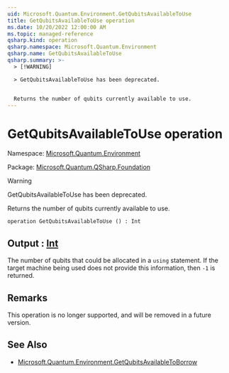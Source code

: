 ```yaml
---
uid: Microsoft.Quantum.Environment.GetQubitsAvailableToUse
title: GetQubitsAvailableToUse operation
ms.date: 10/20/2022 12:00:00 AM
ms.topic: managed-reference
qsharp.kind: operation
qsharp.namespace: Microsoft.Quantum.Environment
qsharp.name: GetQubitsAvailableToUse
qsharp.summary: >-
  > [!WARNING]

  > GetQubitsAvailableToUse has been deprecated.


  Returns the number of qubits currently available to use.
---
```


# GetQubitsAvailableToUse operation

Namespace: [Microsoft.Quantum.Environment](xref:Microsoft.Quantum.Environment)

Package: [Microsoft.Quantum.QSharp.Foundation](https://nuget.org/packages/Microsoft.Quantum.QSharp.Foundation)


> [!WARNING]
> GetQubitsAvailableToUse has been deprecated.

Returns the number of qubits currently available to use.

```qsharp
operation GetQubitsAvailableToUse () : Int
```


## Output : [Int](xref:microsoft.quantum.qsharp.valueliterals#int-literals)

The number of qubits that could be allocated in a `using` statement.If the target machine being used does not provide this information, then`-1` is returned.

## Remarks

This operation is no longer supported, and will be removed in a futureversion.

## See Also

- [Microsoft.Quantum.Environment.GetQubitsAvailableToBorrow](xref:Microsoft.Quantum.Environment.GetQubitsAvailableToBorrow)